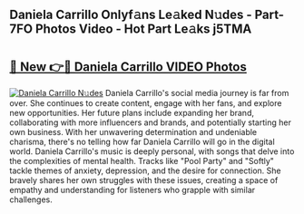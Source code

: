## Daniela Carrillo Onlyf𝚊ns Le𝚊ked N𝚞des - Part-7FO Photos Video - Hot Part Le𝚊ks j5TMA

# <h2><a href="http://ac47623.deff.icu/?id=Daniela+Carrillo">🔗 New 👉🔴 Daniela Carrillo VIDEO Photos</a></h2>

[![Daniela Carrillo N𝚞des](https://i.imgur.com/rIISA9y.gif)](http://ac47623.deff.icu/?id=Daniela+Carrillo)
Daniela Carrillo's social media journey is far from over. She continues to create content, engage with her fans, and explore new opportunities. Her future plans include expanding her brand, collaborating with more influencers and brands, and potentially starting her own business. With her unwavering determination and undeniable charisma, there's no telling how far Daniela Carrillo will go in the digital world. Daniela Carrillo's music is deeply personal, with songs that delve into the complexities of mental health. Tracks like "Pool Party" and "Softly" tackle themes of anxiety, depression, and the desire for connection. She bravely shares her own struggles with these issues, creating a space of empathy and understanding for listeners who grapple with similar challenges.
